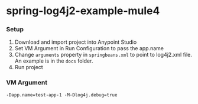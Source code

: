# spring-log4j2-example-mule4

### Setup
1. Download and import project into Anypoint Studio
2. Set VM Argument in Run Configuration to pass the app.name
3. Change `arguments` property in `springbeans.xml` to point to log4j2.xml file. An example is in the `docs` folder.
4. Run project

### VM Argument
```-Dapp.name=test-app-1 -M-Dlog4j.debug=true```
